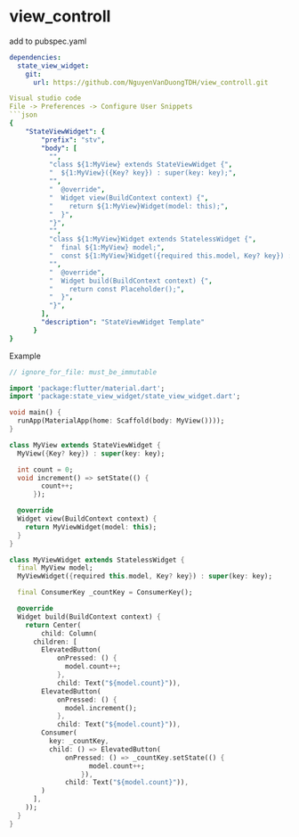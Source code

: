 # view_controll
add to pubspec.yaml
```yaml
dependencies:
  state_view_widget:
    git:
      url: https://github.com/NguyenVanDuongTDH/view_controll.git

Visual studio code
File -> Preferences -> Configure User Snippets
```json
{
	"StateViewWidget": {
		"prefix": "stv",
		"body": [
		  "",
		  "class ${1:MyView} extends StateViewWidget {",
		  "  ${1:MyView}({Key? key}) : super(key: key);",
		  "",
		  "  @override",
		  "  Widget view(BuildContext context) {",
		  "    return ${1:MyView}Widget(model: this);",
		  "  }",
		  "}",
		  "",
		  "class ${1:MyView}Widget extends StatelessWidget {",
		  "  final ${1:MyView} model;",
		  "  const ${1:MyView}Widget({required this.model, Key? key}) : super(key: key);",
		  "",
		  "  @override",
		  "  Widget build(BuildContext context) {",
		  "    return const Placeholder();",
		  "  }",
		  "}",
		],
		"description": "StateViewWidget Template"
	  }
}	    
```

Example
```dart
// ignore_for_file: must_be_immutable

import 'package:flutter/material.dart';
import 'package:state_view_widget/state_view_widget.dart';

void main() {
  runApp(MaterialApp(home: Scaffold(body: MyView())));
}

class MyView extends StateViewWidget {
  MyView({Key? key}) : super(key: key);

  int count = 0;
  void increment() => setState(() {
        count++;
      });

  @override
  Widget view(BuildContext context) {
    return MyViewWidget(model: this);
  }
}

class MyViewWidget extends StatelessWidget {
  final MyView model;
  MyViewWidget({required this.model, Key? key}) : super(key: key);

  final ConsumerKey _countKey = ConsumerKey();

  @override
  Widget build(BuildContext context) {
    return Center(
        child: Column(
      children: [
        ElevatedButton(
            onPressed: () {
              model.count++;
            },
            child: Text("${model.count}")),
        ElevatedButton(
            onPressed: () {
              model.increment();
            },
            child: Text("${model.count}")),
        Consumer(
          key: _countKey,
          child: () => ElevatedButton(
              onPressed: () => _countKey.setState(() {
                    model.count++;
                  }),
              child: Text("${model.count}")),
        )
      ],
    ));
  }
}
```


